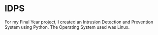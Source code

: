 # IDPS
For my Final Year project, I created an Intrusion Detection and Prevention System using Python. The Operating System used was Linux. 
